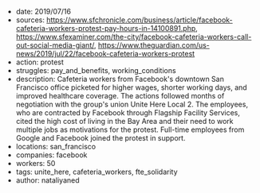 - date: 2019/07/16
- sources: https://www.sfchronicle.com/business/article/facebook-cafeteria-workers-protest-pay-hours-in-14100891.php, https://www.sfexaminer.com/the-city/facebook-cafeteria-workers-call-out-social-media-giant/, https://www.theguardian.com/us-news/2019/jul/22/facebook-cafeteria-workers-protest
- action: protest
- struggles: pay_and_benefits, working_conditions
- description: Cafeteria workers from Facebook's downtown San Francisco office picketed for higher wages, shorter working days, and improved healthcare coverage. The actions followed months of negotiation with the group's union Unite Here Local 2. The employees, who are contracted by Facebook through Flagship Facility Services, cited the high cost of living in the Bay Area and their need to work multiple jobs as motivations for the protest. Full-time employees from Google and Facebook joined the protest in support.
- locations: san_francisco
- companies: facebook
- workers: 50
- tags: unite_here, cafeteria_workers, fte_solidarity
- author: nataliyaned
